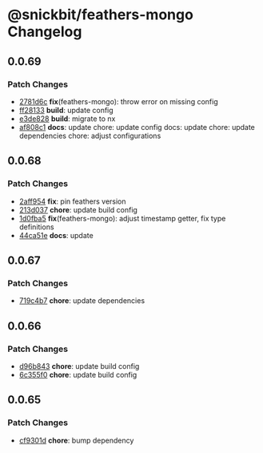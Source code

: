 # @snickbit/feathers-mongo Changelog

## 0.0.69

### Patch Changes

- [2781d6c](https://github.com/snickbit/feathers/commit/2781d6c) **fix**(feathers-mongo):  throw error on missing config
- [ff28133](https://github.com/snickbit/feathers/commit/ff28133) **build**:  update config
- [e3de828](https://github.com/snickbit/feathers/commit/e3de828) **build**:  migrate to nx
- [af808c1](https://github.com/snickbit/feathers/commit/af808c1) **docs**:  update chore: update config docs: update chore: update dependencies chore: adjust configurations

## 0.0.68

### Patch Changes

- [2aff954](https://github.com/snickbit/feathers/commit/2aff954) **fix**:  pin feathers version
- [213d037](https://github.com/snickbit/feathers/commit/213d037) **chore**:  update build config
- [1d0fba5](https://github.com/snickbit/feathers/commit/1d0fba5) **fix**(feathers-mongo):  adjust timestamp getter, fix type definitions
- [44ca51e](https://github.com/snickbit/feathers/commit/44ca51e) **docs**:  update

## 0.0.67

### Patch Changes

- [719c4b7](https://github.com/snickbit/feathers/commit/719c4b7) **chore**:  update dependencies

## 0.0.66

### Patch Changes

- [d96b843](https://github.com/snickbit/feathers/commit/d96b843) **chore**:  update build config
- [6c355f0](https://github.com/snickbit/feathers/commit/6c355f0) **chore**:  update build config

## 0.0.65

### Patch Changes

- [cf9301d](https://github.com/snickbit/feathers/commit/cf9301d) **chore**:  bump dependency

